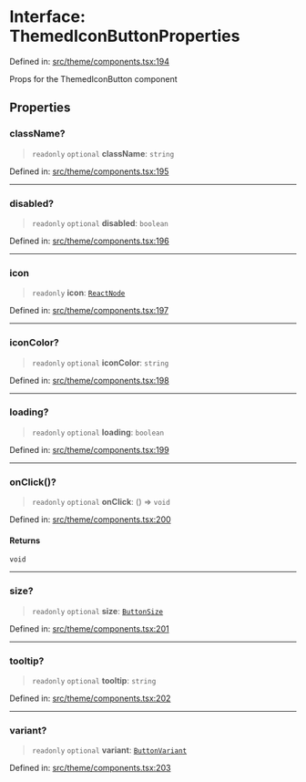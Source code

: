 # Interface: ThemedIconButtonProperties

Defined in: [src/theme/components.tsx:194](https://github.com/Nick2bad4u/Uptime-Watcher/blob/8a1973382d5fe14c52996ecda381894eb7ecd4a6/src/theme/components.tsx#L194)

Props for the ThemedIconButton component

## Properties

### className?

> `readonly` `optional` **className**: `string`

Defined in: [src/theme/components.tsx:195](https://github.com/Nick2bad4u/Uptime-Watcher/blob/8a1973382d5fe14c52996ecda381894eb7ecd4a6/src/theme/components.tsx#L195)

***

### disabled?

> `readonly` `optional` **disabled**: `boolean`

Defined in: [src/theme/components.tsx:196](https://github.com/Nick2bad4u/Uptime-Watcher/blob/8a1973382d5fe14c52996ecda381894eb7ecd4a6/src/theme/components.tsx#L196)

***

### icon

> `readonly` **icon**: [`ReactNode`](https://github.com/DefinitelyTyped/DefinitelyTyped/blob/1a60e1b9a9062ff9c48c681ca3d8b6f717b616b9/types/react/index.d.ts#L427)

Defined in: [src/theme/components.tsx:197](https://github.com/Nick2bad4u/Uptime-Watcher/blob/8a1973382d5fe14c52996ecda381894eb7ecd4a6/src/theme/components.tsx#L197)

***

### iconColor?

> `readonly` `optional` **iconColor**: `string`

Defined in: [src/theme/components.tsx:198](https://github.com/Nick2bad4u/Uptime-Watcher/blob/8a1973382d5fe14c52996ecda381894eb7ecd4a6/src/theme/components.tsx#L198)

***

### loading?

> `readonly` `optional` **loading**: `boolean`

Defined in: [src/theme/components.tsx:199](https://github.com/Nick2bad4u/Uptime-Watcher/blob/8a1973382d5fe14c52996ecda381894eb7ecd4a6/src/theme/components.tsx#L199)

***

### onClick()?

> `readonly` `optional` **onClick**: () => `void`

Defined in: [src/theme/components.tsx:200](https://github.com/Nick2bad4u/Uptime-Watcher/blob/8a1973382d5fe14c52996ecda381894eb7ecd4a6/src/theme/components.tsx#L200)

#### Returns

`void`

***

### size?

> `readonly` `optional` **size**: [`ButtonSize`](../type-aliases/ButtonSize.md)

Defined in: [src/theme/components.tsx:201](https://github.com/Nick2bad4u/Uptime-Watcher/blob/8a1973382d5fe14c52996ecda381894eb7ecd4a6/src/theme/components.tsx#L201)

***

### tooltip?

> `readonly` `optional` **tooltip**: `string`

Defined in: [src/theme/components.tsx:202](https://github.com/Nick2bad4u/Uptime-Watcher/blob/8a1973382d5fe14c52996ecda381894eb7ecd4a6/src/theme/components.tsx#L202)

***

### variant?

> `readonly` `optional` **variant**: [`ButtonVariant`](../type-aliases/ButtonVariant.md)

Defined in: [src/theme/components.tsx:203](https://github.com/Nick2bad4u/Uptime-Watcher/blob/8a1973382d5fe14c52996ecda381894eb7ecd4a6/src/theme/components.tsx#L203)
